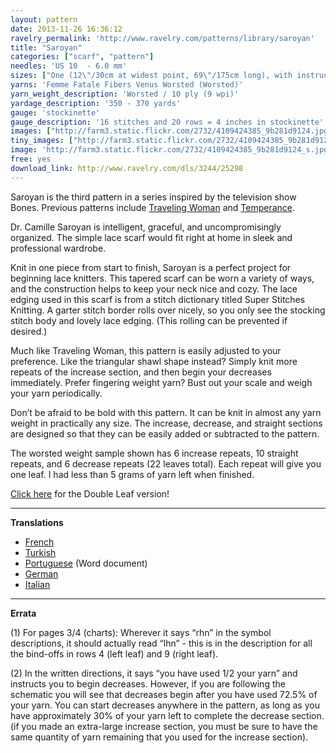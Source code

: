 ```yaml
---
layout: pattern
date: 2013-11-26 16:36:12
ravelry_permalink: 'http://www.ravelry.com/patterns/library/saroyan'
title: "Saroyan"
categories: ["scarf", "pattern"]
needles: 'US 10  - 6.0 mm'
sizes: ["One (12\"/30cm at widest point, 69\"/175cm long), with instructions for customization"]
yarns: 'Femme Fatale Fibers Venus Worsted (Worsted)'
yarn_weight_description: 'Worsted / 10 ply (9 wpi)'
yardage_description: '350 - 370 yards'
gauge: 'stockinette'
gauge_description: '16 stitches and 20 rows = 4 inches in stockinette'
images: ["http://farm3.static.flickr.com/2732/4109424385_9b281d9124.jpg", "http://images4-b.ravelrycache.com/uploads/ViennaJoyRunner/191901912/uploadedImage_medium.png", "http://farm3.static.flickr.com/2617/4109424331_d980bf4d27.jpg", "http://farm3.static.flickr.com/2596/4109424223_f5406e5fba.jpg", "http://farm3.static.flickr.com/2620/4109424147_fcfb51e8de.jpg", "http://farm3.static.flickr.com/2525/4157105890_1e37d72dce.jpg", "http://images4-b.ravelrycache.com/uploads/lismete/17319370/saro_long_medium.jpg", "http://farm3.static.flickr.com/2503/4110277684_67286c450b.jpg"]
tiny_images: ["http://farm3.static.flickr.com/2732/4109424385_9b281d9124_s.jpg", "http://images4-b.ravelrycache.com/uploads/ViennaJoyRunner/191901912/uploadedImage_square.png", "http://farm3.static.flickr.com/2617/4109424331_d980bf4d27_s.jpg", "http://farm3.static.flickr.com/2596/4109424223_f5406e5fba_s.jpg", "http://farm3.static.flickr.com/2620/4109424147_fcfb51e8de_s.jpg", "http://farm3.static.flickr.com/2525/4157105890_1e37d72dce_s.jpg", "http://images4-d.ravelrycache.com/uploads/lismete/17319370/saro_long_square.jpg", "http://farm3.static.flickr.com/2503/4110277684_67286c450b_s.jpg"]
image: 'http://farm3.static.flickr.com/2732/4109424385_9b281d9124_s.jpg'
free: yes
download_link: http://www.ravelry.com/dls/3244/25298
---
```

<p>Saroyan is the third pattern in a series inspired by the television show Bones. Previous patterns include <a href='http://www.ravelry.com/patterns/library/traveling-woman'>Traveling Woman</a> and <a href='http://www.ravelry.com/patterns/library/temperance'>Temperance</a>.</p>

<p>Dr. Camille Saroyan is intelligent, graceful, and uncompromisingly organized. The simple lace scarf would fit right at home in sleek and professional wardrobe.</p>

<p>Knit in one piece from start to finish, Saroyan is a perfect project for beginning lace knitters. This tapered scarf can be worn a variety of ways, and the construction helps to keep your neck nice and cozy. The lace edging used in this scarf is from a stitch dictionary titled Super Stitches Knitting. A garter stitch border rolls over nicely, so you only see the stocking stitch body and lovely lace edging. (This rolling can be prevented if desired.)</p>

<p>Much like Traveling Woman, this pattern is easily adjusted to your preference. Like the triangular shawl shape instead? Simply knit more repeats of the increase section, and then begin your decreases immediately. Prefer fingering weight yarn? Bust out your scale and weigh your yarn periodically.</p>

<p>Don&#8217;t be afraid to be bold with this pattern. It can be knit in almost any yarn weight in practically any size. The increase, decrease, and straight sections are designed so that they can be easily added or subtracted to the pattern.</p>

<p>The worsted weight sample shown has 6 increase repeats, 10 straight repeats, and 6 decrease repeats (22 leaves total). Each repeat will give you one leaf. I had less than 5 grams of yarn left when finished.</p>

<p><a href='http://www.ravelry.com/patterns/library/double-leaf-saroyan'>Click here</a> for the Double Leaf version!</p>
<hr />
<p><strong>Translations</strong></p>

<ul>
<li><a href='http://fantaisiesdeflo.canalblog.com/archives/2010/01/14/16515294.html'>French</a></li>

<li><a href='http://stitchland.blogspot.com/2010/02/saroyan-atk.html'>Turkish</a></li>

<li><a href='http://feministy.com/wp-content/uploads/2010/02/Saroyan-portuguese.doc'>Portuguese</a> (Word document)</li>

<li><a href='http://feministy.com/wp-content/uploads/2010/02/saroyan-DE.htm'>German</a></li>

<li><a href='http://ilfilochecrea.blogspot.com/p/sciarpa-saroyan-di-liz-abinante.html'>Italian</a></li>
</ul>
<hr />
<p><strong>Errata</strong></p>

<p>(1) For pages 3/4 (charts): Wherever it says “rhn” in the symbol descriptions, it should actually read “lhn” - this is in the description for all the bind-offs in rows 4 (left leaf) and 9 (right leaf).</p>

<p>(2) In the written directions, it says &#8220;you have used 1/2 your yarn&#8221; and instructs you to begin decreases. However, if you are following the schematic you will see that decreases begin after you have used 72.5% of your yarn. You can start decreases anywhere in the pattern, as long as you have approximately 30% of your yarn left to complete the decrease section. (if you made an extra-large increase section, you must be sure to have the same quantity of yarn remaining that you used for the increase section).</p>